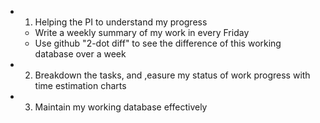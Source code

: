 - 1. Helping the PI to understand my progress
	- Write a weekly summary of my work in every Friday
	- Use github "2-dot diff" to see the difference of this working database over a week 
- 2. Breakdown the tasks, and ,easure my status of work progress with time estimation charts
- 3. Maintain my working database effectively 